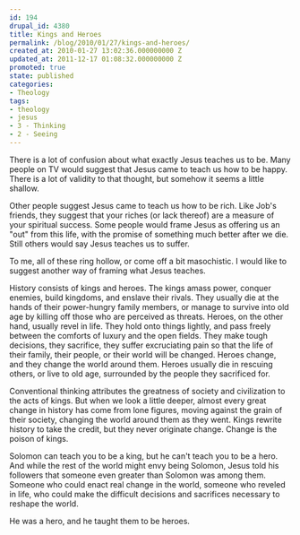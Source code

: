 ```yaml
---
id: 194
drupal_id: 4380
title: Kings and Heroes
permalink: /blog/2010/01/27/kings-and-heroes/
created_at: 2010-01-27 13:02:36.000000000 Z
updated_at: 2011-12-17 01:08:32.000000000 Z
promoted: true
state: published
categories:
- Theology
tags:
- theology
- jesus
- 3 - Thinking
- 2 - Seeing
---
```

There is a lot of confusion about what exactly Jesus teaches us to be. Many people on TV would suggest that Jesus came to teach us how to be happy. There is a lot of validity to that thought, but somehow it seems a little shallow. 

Other people suggest Jesus came to teach us how to be rich. Like Job's friends, they suggest that your riches (or lack thereof) are a measure of your spiritual success. Some people would frame Jesus as offering us an "out" from this life, with the promise of something much better after we die. Still others would say Jesus teaches us to suffer.

To me, all of these ring hollow, or come off a bit masochistic. I would like to suggest another way of framing what Jesus teaches.

History consists of kings and heroes. The kings amass power, conquer enemies, build kingdoms, and enslave their rivals. They usually die at the hands of their power-hungry family members, or manage to survive into old age by killing off those who are perceived as threats. Heroes, on the other hand, usually revel in life. They hold onto things lightly, and pass freely between the comforts of luxury and the open fields. They make tough decisions, they sacrifice, they suffer excruciating pain so that the life of their family, their people, or their world will be changed. Heroes change, and they change the world around them. Heroes usually die in rescuing others, or live to old age, surrounded by the people they sacrificed for.

Conventional thinking attributes the greatness of society and civilization to the acts of kings. But when we look a little deeper, almost every great change in history has come from lone figures, moving against the grain of their society, changing the world around them as they went. Kings rewrite history to take the credit, but they never originate change. Change is the poison of kings.

Solomon can teach you to be a king, but he can't teach you to be a hero. And while the rest of the world might envy being Solomon, Jesus told his followers that someone even greater than Solomon was among them. Someone who could enact real change in the world, someone who reveled in life, who could make the difficult decisions and sacrifices necessary to reshape the world.

He was a hero, and he taught them to be heroes.
